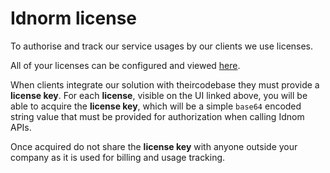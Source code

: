 # Idnorm license

To authorise and track our service usages by our clients we use licenses.

All of your licenses can be configured and viewed [here](https://www.idnorm.com/subscriptions).

When clients integrate our solution with theircodebase they must provide a **license key**. For each **license**, visible on the UI linked above,
you will be able to acquire the **license key**, which will be a simple `base64` encoded string value that must be provided for
authorization when calling Idnom APIs.

Once acquired do not share the **license key** with anyone outside your company as it is used for billing and usage tracking.
